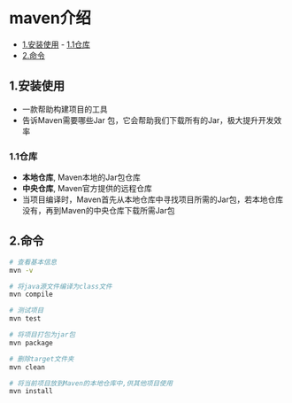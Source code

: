 # maven介绍

<!-- vim-markdown-toc Marked -->

* [1.安装使用](#1.安装使用)
        - [1.1仓库](#1.1仓库)
* [2.命令](#2.命令)

<!-- vim-markdown-toc -->

## 1.安装使用

- 一款帮助构建项目的工具
- 告诉Maven需要哪些Jar 包，它会帮助我们下载所有的Jar，极大提升开发效率

### 1.1仓库

- **本地仓库**, Maven本地的Jar包仓库
- **中央仓库**, Maven官方提供的远程仓库
- 当项目编译时，Maven首先从本地仓库中寻找项目所需的Jar包，若本地仓库没有，再到Maven的中央仓库下载所需Jar包

## 2.命令

```sh
# 查看基本信息
mvn -v

# 将java源文件编译为class文件
mvn compile

# 测试项目
mvn test

# 将项目打包为jar包
mvn package

# 删除target文件夹
mvn clean

# 将当前项目放到Maven的本地仓库中,供其他项目使用
mvn install
```
